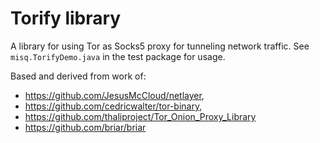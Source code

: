# Torify library

A library for using Tor as Socks5 proxy for tunneling network traffic.
See `misq.TorifyDemo.java` in the test package for usage.

Based and derived from work of:
- https://github.com/JesusMcCloud/netlayer,
- https://github.com/cedricwalter/tor-binary,
- https://github.com/thaliproject/Tor_Onion_Proxy_Library
- https://github.com/briar/briar

